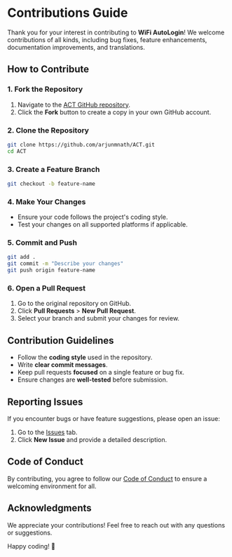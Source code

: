 # Contributions Guide

Thank you for your interest in contributing to **WiFi AutoLogin**! We welcome contributions of all kinds, including bug fixes, feature enhancements, documentation improvements, and translations.

## How to Contribute

### 1. Fork the Repository
1. Navigate to the [ACT GitHub repository](https://github.com/arjunmnath/ACT).
2. Click the **Fork** button to create a copy in your own GitHub account.

### 2. Clone the Repository
```sh
git clone https://github.com/arjunmnath/ACT.git
cd ACT 
```

### 3. Create a Feature Branch
```sh
git checkout -b feature-name
```

### 4. Make Your Changes
- Ensure your code follows the project's coding style.
- Test your changes on all supported platforms if applicable.

### 5. Commit and Push
```sh
git add .
git commit -m "Describe your changes"
git push origin feature-name
```

### 6. Open a Pull Request
1. Go to the original repository on GitHub.
2. Click **Pull Requests** > **New Pull Request**.
3. Select your branch and submit your changes for review.

## Contribution Guidelines
- Follow the **coding style** used in the repository.
- Write **clear commit messages**.
- Keep pull requests **focused** on a single feature or bug fix.
- Ensure changes are **well-tested** before submission.

## Reporting Issues
If you encounter bugs or have feature suggestions, please open an issue:
1. Go to the [Issues](https://github.com/arjunmnath/ACT/issues) tab.
2. Click **New Issue** and provide a detailed description.

## Code of Conduct
By contributing, you agree to follow our [Code of Conduct](CODE_OF_CONDUCT.md) to ensure a welcoming environment for all.

## Acknowledgments
We appreciate your contributions! Feel free to reach out with any questions or suggestions.

Happy coding! 🚀

